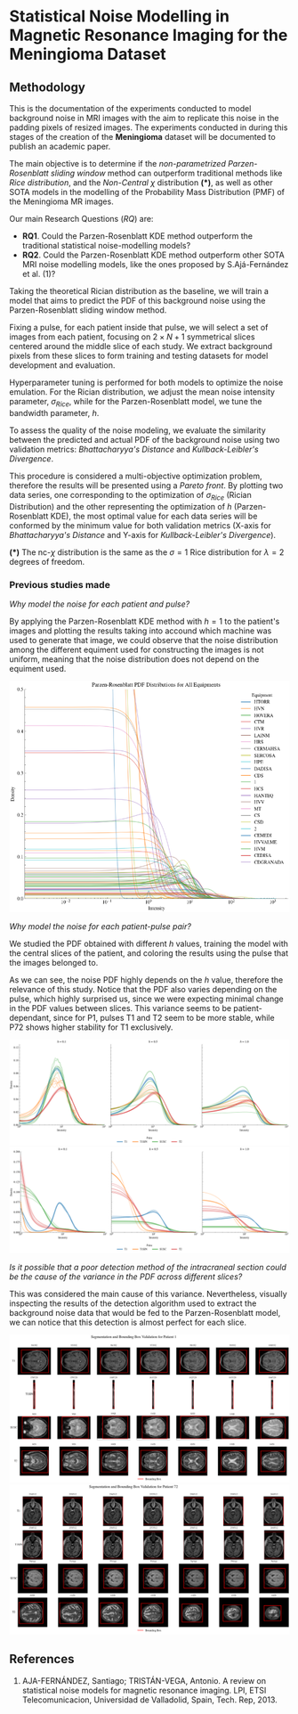 # Statistical Noise Modelling in Magnetic Resonance Imaging for the Meningioma Dataset 

## Methodology

This is the documentation of the experiments conducted to model background noise in MRI images with the aim to replicate this noise in the padding pixels of resized images. The experiments conducted in during this stages of the creation of the **Meningioma** dataset will be documented to publish an academic paper.  

The main objective is to determine if the *non-parametrized Parzen-Rosenblatt sliding window* method can outperform traditional methods like *Rice distribution*, and the *Non-Central $\chi$* distribution **(*)**, as well as other SOTA models in the modelling of the Probability Mass Distribution (PMF) of the Meningioma MR images.

Our main Research Questions (*RQ*) are:

  - **RQ1**. Could the Parzen-Rosenblatt KDE method outperform the traditional statistical noise-modelling models?
  - **RQ2**. Could the Parzen-Rosenblatt KDE method outperform other SOTA MRI noise modelling models, like the ones proposed by S.Ajá-Fernández et al. (1)?

Taking the theoretical Rician distribution as the baseline, we will train a model that aims to predict the PDF of this background noise using the Parzen-Rosenblatt sliding window method.

Fixing a pulse, for each patient inside that pulse, we will select a set of images from each patient, focusing on $2 \times N + 1$ symmetrical slices centered around the middle slice of each study. We extract background pixels from these slices to form training and testing datasets for model development and evaluation.

Hyperparameter tuning is performed for both models to optimize the noise emulation. For the Rician distribution, we adjust the mean noise intensity parameter, $\sigma_{Rice}$, while for the Parzen-Rosenblatt model, we tune the bandwidth parameter, $h$.

To assess the quality of the noise modeling, we evaluate the similarity between the predicted and actual PDF of the background noise using two validation metrics: *Bhattacharyya's Distance* and *Kullback-Leibler's Divergence*.

This procedure is considered a multi-objective optimization problem, therefore the results will be presented using a *Pareto front*. By plotting two data series, one corresponding to the optimization of $\sigma_{Rice}$ (Rician Distribution) and the other representing the optimization of $h$ (Parzen-Rosenblatt KDE), the most optimal value for each data series will be conformed by the minimum value for both validation metrics (X-axis for *Bhattacharyya's Distance* and Y-axis for *Kullback-Leibler's Divergence*).

**(*)** The nc-$\chi$ distribution is the same as the $\sigma = 1$ Rice distribution for $\lambda = 2$ degrees of freedom. 

### Previous studies made 

*Why model the noise for each patient and pulse?*

By applying the Parzen-Rosenblatt KDE method with $h=1$ to the patient's images and plotting the results taking into accound which machine was used to generate that image, we could observe that the noise distribution among the different equiment used for constructing the images is not uniform, meaning that the noise distribution does not depend on the equiment used.

![machine](./figures/noise_modelling/Parzen_Rosenblatt_PDF_for_All_Equipments.png)

*Why model the noise for each patient-pulse pair?*

We studied the PDF obtained with different $h$ values, training the model with the central slices of the patient, and coloring the results using the pulse that the images belonged to.

As we can see, the noise PDF highly depends on the $h$ value, therefore the relevance of this study. Notice that the PDF also varies depending on the pulse, which highly surprised us, since we were expecting minimal change in the PDF values between slices. This variance seems to be patient-dependant, since for P1, pulses T1 and T2 seem to be more stable, while P72 shows higher stability for T1 exclusively.

![comparison_pdf_pulses](./figures/noise_modelling/PR_PDF_per_sigma_pulse_same_patient_P1.png)
![comparison_pdf_pulses](./figures/noise_modelling/PR_PDF_per_sigma_pulse_same_patient_P72.png)

*Is it possible that a poor detection method of the intracraneal section could be the cause of the variance in the PDF across different slices?*

This was considered the main cause of this variance. Nevertheless, visually inspecting the results of the detection algorithm used to extract the background noise data that would be fed to the Parzen-Rosenblatt model, we can notice that this detection is almost perfect for each slice.

![comparison_pdf_pulses](./figures/noise_modelling/segmentation_per_pulse_P1.png)
![comparison_pdf_pulses](./figures/noise_modelling/segmentation_per_pulse_P72.png)

## References
1. AJA-FERNÁNDEZ, Santiago; TRISTÁN-VEGA, Antonio. A review on statistical noise models for magnetic resonance imaging. LPI, ETSI Telecomunicacion, Universidad de Valladolid, Spain, Tech. Rep, 2013.